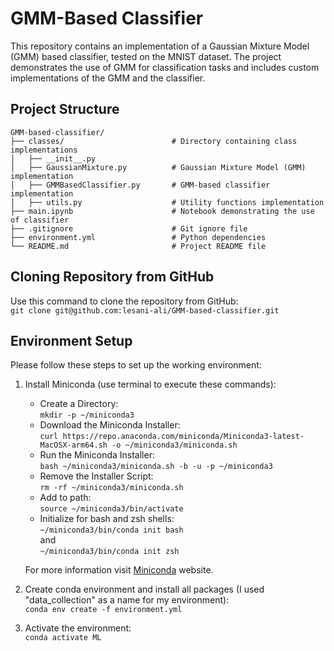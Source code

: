 # GMM-Based Classifier

This repository contains an implementation of a Gaussian Mixture Model (GMM) based classifier, tested on the MNIST dataset. The project demonstrates the use of GMM for classification tasks and includes custom implementations of the GMM and the classifier.


## Project Structure
```
GMM-based-classifier/
├── classes/                        # Directory containing class implementations
│   ├── __init__.py     
│   ├── GaussianMixture.py          # Gaussian Mixture Model (GMM) implementation
│   ├── GMMBasedClassifier.py       # GMM-based classifier implementation
│   ├── utils.py                    # Utility functions implementation
├── main.ipynb                      # Notebook demonstrating the use of classifier
├── .gitignore                      # Git ignore file
├── environment.yml                 # Python dependencies
└── README.md                       # Project README file
```


## Cloning Repository from GitHub
Use this command to clone the repository from GitHub: <br>
`git clone git@github.com:lesani-ali/GMM-based-classifier.git`<br> 


## Environment Setup
Please follow these steps to set up the working environment:
1. Install Miniconda (use terminal to execute these commands):
    - Create a Directory:<br>
    `mkdir -p ~/miniconda3`
    - Download the Miniconda Installer:<br>
    `curl https://repo.anaconda.com/miniconda/Miniconda3-latest-MacOSX-arm64.sh -o ~/miniconda3/miniconda.sh`
    - Run the Miniconda Installer:<br>
    `bash ~/miniconda3/miniconda.sh -b -u -p ~/miniconda3`
    - Remove the Installer Script:<br>
    `rm -rf ~/miniconda3/miniconda.sh`
    - Add to path:<br>
    `source ~/miniconda3/bin/activate`
    - Initialize for bash and zsh shells:<br>
    `~/miniconda3/bin/conda init bash`<br>
    and <br>
    `~/miniconda3/bin/conda init zsh`

    For more information visit [Miniconda](https://docs.anaconda.com/miniconda/) website.

2. Create conda environment and install all packages (I used "data_collection" as a name for my environment): <br>
`conda env create -f environment.yml`

3. Activate the environment: <br>
`conda activate ML`
